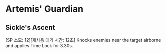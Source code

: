 # Artemis' Guardian

## Sickle's Ascent

[SP 소모: 12][재사용 대기 시간: 12초] Knocks enemies near the target airborne and applies Time Lock for 3.30s.
